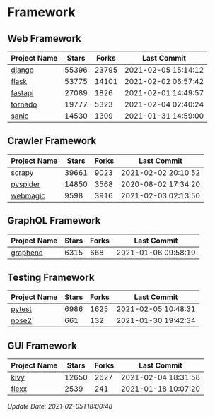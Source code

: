 # Framework

## Web Framework
| Project Name | Stars | Forks | Last Commit |
| ------------ | ----- | ----- | ----------- |
| [django](https://github.com/django/django) | 55396 | 23795 | 2021-02-05 15:14:12 |
| [flask](https://github.com/pallets/flask) | 53775 | 14101 | 2021-02-02 06:57:42 |
| [fastapi](https://github.com/tiangolo/fastapi) | 27089 | 1826 | 2021-02-01 14:49:57 |
| [tornado](https://github.com/tornadoweb/tornado) | 19777 | 5323 | 2021-02-04 02:40:24 |
| [sanic](https://github.com/sanic-org/sanic) | 14530 | 1309 | 2021-01-31 14:59:00 |

## Crawler Framework
| Project Name | Stars | Forks | Last Commit |
| ------------ | ----- | ----- | ----------- |
| [scrapy](https://github.com/scrapy/scrapy) | 39661 | 9023 | 2021-02-02 20:10:52 |
| [pyspider](https://github.com/binux/pyspider) | 14850 | 3568 | 2020-08-02 17:34:20 |
| [webmagic](https://github.com/code4craft/webmagic) | 9598 | 3916 | 2021-02-03 02:13:50 |

## GraphQL Framework
| Project Name | Stars | Forks | Last Commit |
| ------------ | ----- | ----- | ----------- |
| [graphene](https://github.com/graphql-python/graphene) | 6315 | 668 | 2021-01-06 09:58:19 |

## Testing Framework
| Project Name | Stars | Forks | Last Commit |
| ------------ | ----- | ----- | ----------- |
| [pytest](https://github.com/pytest-dev/pytest) | 6986 | 1625 | 2021-02-05 10:48:31 |
| [nose2](https://github.com/nose-devs/nose2) | 661 | 132 | 2021-01-30 19:42:34 |

## GUI Framework
| Project Name | Stars | Forks | Last Commit |
| ------------ | ----- | ----- | ----------- |
| [kivy](https://github.com/kivy/kivy) | 12650 | 2627 | 2021-02-04 18:31:58 |
| [flexx](https://github.com/flexxui/flexx) | 2539 | 241 | 2021-01-18 10:07:20 |

*Update Date: 2021-02-05T18:00:48*